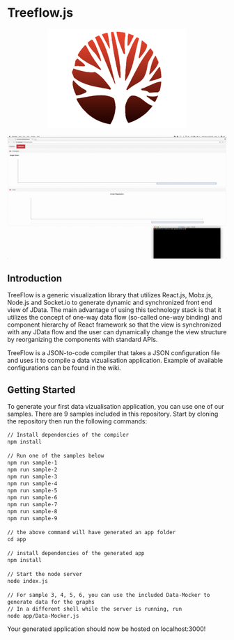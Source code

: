
# Treeflow.js

<p align="center">
  <img src="./doc/treeflow.png">
</p>


![](/doc/graph.gif)

## Introduction

TreeFlow is a generic visualization library that utilizes React.js, Mobx.js, Node.js and Socket.io to generate dynamic and synchronized front end view of JData. The main advantage of using this technology stack is that it utilizes the concept of one-way data flow (so-called one-way binding) and component hierarchy of React framework so that the view is synchronized with any JData flow and the user can dynamically change the view structure by reorganizing the components with standard APIs.

TreeFlow is a JSON-to-code compiler that takes a JSON configuration file and uses it to compile a data vizualisation application. Example of available configurations can be found in the wiki.


## Getting Started

To generate your first data vizualisation application, you can use one of our samples. There are 9 samples included in this repository. 
Start by cloning the repository then run the following commands:

```
// Install dependencies of the compiler
npm install 

// Run one of the samples below
npm run sample-1
npm run sample-2
npm run sample-3
npm run sample-4
npm run sample-5
npm run sample-6
npm run sample-7
npm run sample-8
npm run sample-9

// the above command will have generated an app folder
cd app

// install dependencies of the generated app
npm install

// Start the node server
node index.js 

// For sample 3, 4, 5, 6, you can use the included Data-Mocker to generate data for the graphs
// In a different shell while the server is running, run
node app/Data-Mocker.js
```

Your generated application should now be hosted on localhost:3000! 
 

